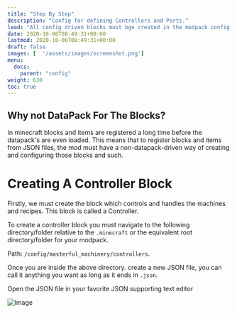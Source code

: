 ```yaml
---
title: "Step By Step"
description: "Config for defining Controllers and Ports."
lead: "All config driven blocks must bge created in the modpack config folder under the masterful_machinery directory/folder."
date: 2020-10-06T08:49:31+00:00
lastmod: 2020-10-06T08:49:31+00:00
draft: false
images: [  '/assets/images/screenshot.png']
menu:
  docs:
    parent: "config"
weight: 630
toc: true
---
```


## Why not DataPack For The Blocks?

In minecraft blocks and items are registered a long time before the datapack's are even loaded. This means that to register blocks and items from JSON files, the mod must have a non-datapack-driven way of creating and configuring those blocks and such.

# Creating A Controller Block

Firstly, we must create the block which controls and handles the machines and recipes. This block is called a Controller.

To create a controller block you must navigate to the following directory/folder relative to the `.minecraft` or the equivalent root directory/folder for your modpack.

Path:  `/config/masterful_machinery/controllers`.

Once you are inside the above directory. create a new JSON file, you can call it anything you want as long as it ends in `.json`.

Open the JSON file in your favorite JSON supporting text editor

![Image](/images/screenshot.png)